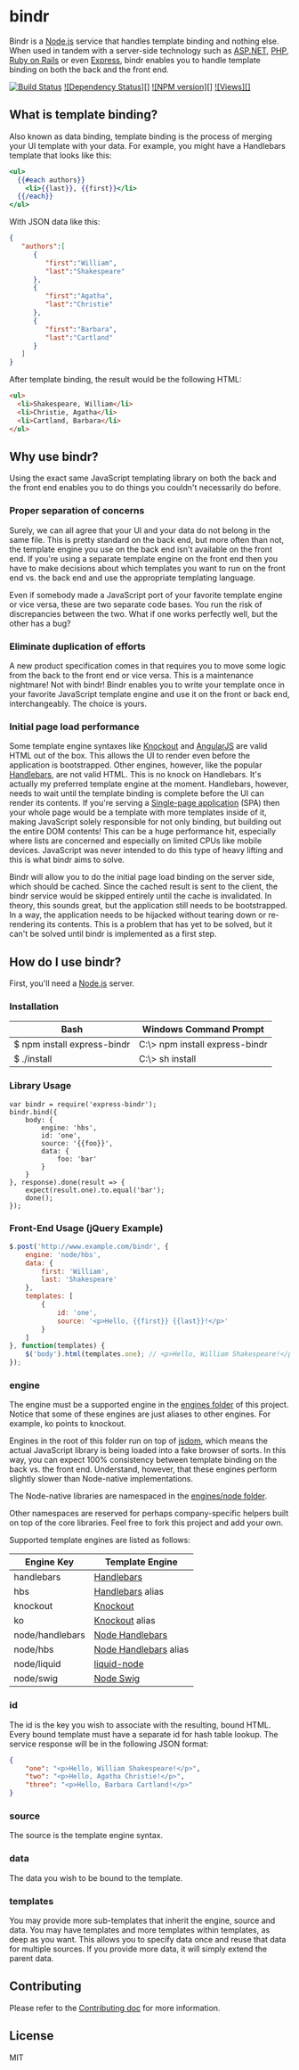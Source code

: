﻿# bindr

Bindr is a [Node.js][] service that handles template binding and nothing else.
When used in tandem with a server-side technology such as [ASP.NET][], [PHP][],
[Ruby on Rails][] or even [Express][], bindr enables you to handle template
binding on both the back and the front end.

[![Build Status][]](http://travis-ci.org/jedmao/bindr)
[![Dependency Status][]](https://gemnasium.com/jedmao/bindr)
[![NPM version][]](http://badge.fury.io/js/bindr)
[![Views][]](https://sourcegraph.com/github.com/jedmao/bindr)


## What is template binding?

Also known as data binding, template binding is the process of merging your UI
template with your data. For example, you might have a Handlebars template that
looks like this:

```hbs
<ul>
  {{#each authors}}
    <li>{{last}}, {{first}}</li>
  {{/each}}
</ul>
```

With JSON data like this:
```json
{
   "authors":[
      {
         "first":"William",
         "last":"Shakespeare"
      },
      {
         "first":"Agatha",
         "last":"Christie"
      },
      {
         "first":"Barbara",
         "last":"Cartland"
      }
   ]
}
```

After template binding, the result would be the following HTML:

```html
<ul>
  <li>Shakespeare, William</li>
  <li>Christie, Agatha</li>
  <li>Cartland, Barbara</li>
</ul>
```


## Why use bindr?

Using the exact same JavaScript templating library on both the back and the
front end enables you to do things you couldn't necessarily do before.


### Proper separation of concerns

Surely, we can all agree that your UI and your data do not belong in the same
file. This is pretty standard on the back end, but more often than not, the
template engine you use on the back end isn't available on the front end. If
you're using a separate template engine on the front end then you have to make
decisions about which templates you want to run on the front end vs. the back
end and use the appropriate templating language.

Even if somebody made a JavaScript port of your favorite template engine or
vice versa, these are two separate code bases. You run the risk of discrepancies
between the two. What if one works perfectly well, but the other has a bug?


### Eliminate duplication of efforts

A new product specification comes in that requires you to move some logic from
the back to the front end or vice versa. This is a maintenance nightmare! Not
with bindr! Bindr enables you to write your template once in your favorite
JavaScript template engine and use it on the front or back end,
interchangeably. The choice is yours.


### Initial page load performance

Some template engine syntaxes like [Knockout][] and [AngularJS][] are valid
HTML out of the box. This allows the UI to render even before the application is
bootstrapped. Other engines, however, like the popular [Handlebars][], are
not valid HTML. This is no knock on Handlebars. It's actually my preferred
template engine at the moment. Handlebars, however, needs to wait until the
template binding is complete before the UI can render its contents. If you're
serving a [Single-page application][] (SPA) then your whole page would be a
template with more templates inside of it, making JavaScript solely responsible
for not only binding, but building out the entire DOM contents! This can be a
huge performance hit, especially where lists are concerned and especially on
limited CPUs like mobile devices. JavaScript was never intended to do this type
of heavy lifting and this is what bindr aims to solve.

Bindr will allow you to do the initial page load binding on the server side,
which should be cached. Since the cached result is sent to the client, the bindr
service would be skipped entirely until the cache is invalidated. In theory,
this sounds great, but the application still needs to be bootstrapped. In a way,
the application needs to be hijacked without tearing down or re-rendering its
contents. This is a problem that has yet to be solved, but it can't be solved
until bindr is implemented as a first step.


## How do I use bindr?

First, you'll need a [Node.js][] server.


### Installation

| Bash                        | Windows Command Prompt          |
| ----------------------------| ------------------------------- |
| $ npm install express-bindr | C:\\> npm install express-bindr |
| $ ./install                 | C:\\> sh install                |


### Library Usage

```node
var bindr = require('express-bindr');
bindr.bind({
    body: {
        engine: 'hbs',
        id: 'one',
        source: '{{foo}}',
        data: {
            foo: 'bar'
        }
    }
}, response).done(result => {
    expect(result.one).to.equal('bar');
    done();
});
```


### Front-End Usage (jQuery Example)

```js
$.post('http://www.example.com/bindr', {
    engine: 'node/hbs',
    data: {
        first: 'William',
        last: 'Shakespeare'
    },
    templates: [
        {
            id: 'one',
            source: '<p>Hello, {{first}} {{last}}!</p>'
        }
    ]
}, function(templates) {
    $('body').html(templates.one); // <p>Hello, William Shakespeare!</p>
});
```


### engine

The engine must be a supported engine in the [engines folder][] of this project.
Notice that some of these engines are just aliases to other engines. For
example, ko points to knockout.

Engines in the root of this folder run on top of [jsdom][], which means the
actual JavaScript library is being loaded into a fake browser of sorts. In this
way, you can expect 100% consistency between template binding on the back vs.
the front end. Understand, however, that these engines perform slightly slower
than Node-native implementations.

The Node-native libraries are namespaced in the [engines/node folder][].

Other namespaces are reserved for perhaps company-specific helpers built on top
of the core libraries. Feel free to fork this project and add your own.

Supported template engines are listed as follows:

| Engine Key       | Template Engine               |
| ---------------- | ----------------------------- |
| handlebars       | [Handlebars][]                |
| hbs              | [Handlebars][] alias          |
| knockout         | [Knockout][]                  |
| ko               | [Knockout][] alias            |
| node/handlebars  | [Node Handlebars][]           |
| node/hbs         | [Node Handlebars][] alias     |
| node/liquid      | [liquid-node][]               |
| node/swig        | [Node Swig][]                 |


### id

The id is the key you wish to associate with the resulting, bound HTML. Every
bound template must have a separate id for hash table lookup. The service
response will be in the following JSON format:

```json
{
    "one": "<p>Hello, William Shakespeare!</p>",
    "two": "<p>Hello, Agatha Christie!</p>",
    "three": "<p>Hello, Barbara Cartland!</p>"
}
```


### source

The source is the template engine syntax.


### data

The data you wish to be bound to the template.


### templates

You may provide more sub-templates that inherit the engine, source and data.
You may have templates and more templates within templates, as deep as you
want. This allows you to specify data once and reuse that data for multiple
sources. If you provide more data, it will simply extend the parent data.


## Contributing

Please refer to the [Contributing doc][] for more information.


## License

MIT


[Build Status]: https://secure.travis-ci.org/jedmao/bindr.png?branch=master
[Node.js]: http://nodejs.org/
[ASP.NET]: http://www.asp.net/
[PHP]: http://www.php.net/
[Ruby on Rails]: http://rubyonrails.org/
[Express]: http://expressjs.com/
[Knockout]: http://knockoutjs.com/
[AngularJS]: http://angularjs.org/
[Handlebars]: http://handlebarsjs.com/
[Single-page application]: http://en.wikipedia.org/wiki/Single-page_application
[engines folder]: engines
[engines/node folder]: engines/node
[jsdom]: https://github.com/tmpvar/jsdom
[Node Handlebars]: https://npmjs.org/package/handlebars
[liquid-node]: https://npmjs.org/package/liquid-node
[Node Swig]: https://npmjs.org/package/swig
[Contributing doc]: CONTRIBUTING.md
